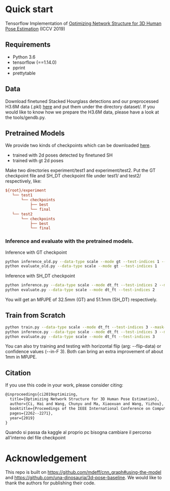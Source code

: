 # Quick start

Tensorflow Implementation of [Optimizing Network Structure for 3D Human Pose Estimation](http://openaccess.thecvf.com/content_ICCV_2019/papers/Ci_Optimizing_Network_Structure_for_3D_Human_Pose_Estimation_ICCV_2019_paper.pdf) (ICCV 2019)

## Requirements

* Python 3.6
* tensorflow (==1.14.0)
* pprint
* prettytable

## Data

Download finetuned Stacked Hourglass detections and our preprocessed H3.6M data (.pkl) [here](https://drive.google.com/drive/folders/1l-Xn5wiDd5ZcnClcqgiBCjHPp4ZjVVsY?usp=sharing) and put them under the directory dataset/.
If you would like to know how we prepare the H3.6M data, please have a look at the tools/gendb.py.

## Pretrained Models

We provide two kinds of checkpoints which can be downloaded [here](https://drive.google.com/drive/folders/1l-Xn5wiDd5ZcnClcqgiBCjHPp4ZjVVsY?usp=sharing).

* trained with 2d poses detected by finetuned SH
* trained with gt 2d poses

Make two directories experiment/test1 and experiment/test2. Put the GT checkpoint file and SH_DT checkpoint file under test1/ and test2/ respectively, like:

```ini
${root}/experiment
   └── test1
       └── checkpoints
           ├── best
           └── final
   └── test2
       └── checkpoints
           ├── best
           └── final
```

### Inference and evaluate with the pretrained models.

Inference with GT checkpoint

```sh
python inference_old.py --data-type scale --mode gt --test-indices 1 --mask-type locally_connected --knn 3 --layers 3 --in-F 2 --checkpoint best
python evaluate_old.py --data-type scale --mode gt --test-indices 1
```

Inference with SH_DT checkpoint

```sh
python inference.py --data-type scale --mode dt_ft --test-indices 2 --mask-type locally_connected --knn 3 --layers 3 --in-F 2 --checkpoint best
python evaluate.py --data-type scale --mode dt_ft --test-indices 2
```

You will get an MPJPE of 32.5mm (GT) and 51.1mm (SH_DT) respectively.

## Train from Scratch

```sh
python train.py --data-type scale --mode dt_ft --test-indices 3 --mask-type locally_connected --knn 3 --layers 3 --in-F 2
python inference.py --data-type scale --mode dt_ft --test-indices 3 --mask-type locally_connected --knn 3 --layers 3 --in-F 2
python evaluate.py --data-type scale --mode dt_ft --test-indices 3
```

You can also try training and testing with horizontal flip (arg: --flip-data) or confidence values (--in-F 3). Both can bring an extra improvement of about 1mm in MPJPE.

## Citation

If you use this code in your work, please consider citing:

```tex
@inproceedings{ci2019optimizing,
  title={Optimizing Network Structure for 3D Human Pose Estimation},
  author={Ci, Hai and Wang, Chunyu and Ma, Xiaoxuan and Wang, Yizhou},
  booktitle={Proceedings of the IEEE International Conference on Computer Vision},
  pages={2262--2271},
  year={2019}
}
```

Quando si passa da kaggle al proprio pc bisogna cambiare il percorso all'interno del file checkpoint

# Acknowledgement

This repo is built on https://github.com/mdeff/cnn_graph#using-the-model and https://github.com/una-dinosauria/3d-pose-baseline.
We would like to thank the authors for publishing their code.
